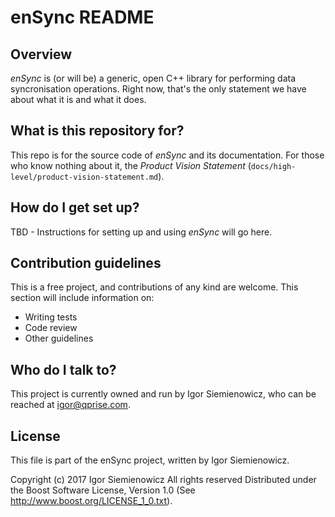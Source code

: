 # enSync README #

## Overview ##

*enSync* is (or will be) a generic, open C++ library for performing data
syncronisation operations. Right now, that's the only statement we have about
what it is and what it does.

## What is this repository for? ##

This repo is for the source code of *enSync* and its documentation. For those
who know nothing about it, the *Product Vision Statement*
(`docs/high-level/product-vision-statement.md`).

## How do I get set up? ##

TBD - Instructions for setting up and using *enSync* will go here.

## Contribution guidelines ##

This is a free project, and contributions of any kind are welcome. This
section will include information on:

* Writing tests
* Code review
* Other guidelines

## Who do I talk to? ##

This project is currently owned and run by Igor Siemienowicz, who can be
reached at igor@qprise.com.

## License ##

This file is part of the enSync project, written by Igor Siemienowicz.

Copyright (c) 2017 Igor Siemienowicz All rights reserved Distributed under
the Boost Software License, Version 1.0 (See
http://www.boost.org/LICENSE_1_0.txt).